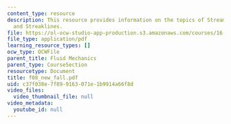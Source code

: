 ```yaml
---
content_type: resource
description: This resource provides information on the topics of Streamlines, Pathlines
  and Streaklines.
file: https://ol-ocw-studio-app-production.s3.amazonaws.com/courses/16-01-unified-engineering-i-ii-iii-iv-fall-2005-spring-2006/c37f038e7f899163071e1b9914a66f8d_f08_new_fall.pdf
file_type: application/pdf
learning_resource_types: []
ocw_type: OCWFile
parent_title: Fluid Mechanics
parent_type: CourseSection
resourcetype: Document
title: f08_new_fall.pdf
uid: c37f038e-7f89-9163-071e-1b9914a66f8d
video_files:
  video_thumbnail_file: null
video_metadata:
  youtube_id: null
---
```

